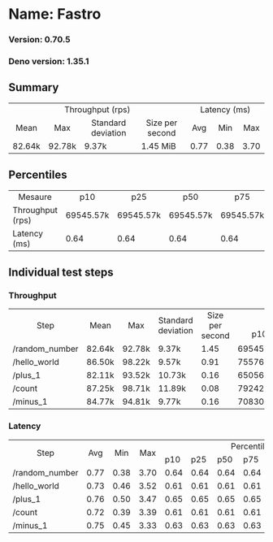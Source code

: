 # Name: Fastro 
  
  ### Version: 0.70.5
  ### Deno version: 1.35.1

## Summary
<table>
<tr>
    <td align="center" colspan="4">Throughput (rps)</td>
    <td align="center" colspan="3">Latency (ms)</td>
</tr>
<tr>
    <td align="center">Mean</td>
    <td align="center">Max</td>
    <td align="center">Standard deviation</td>
    <td align="center">Size per second</td>
    <td align="center">Avg</td>
    <td align="center">Min</td>
    <td align="center">Max</td>
</tr>
<tr>
    <td>82.64k</td>
    <td>92.78k</td>
    <td>9.37k</td>
    <td>1.45 MiB</td>
    <td>0.77</td>
    <td>0.38</td>
    <td>3.70</td>
</tr>
</table>

## Percentiles

<table>
<tr>
  <td align="center">Mesaure</td>
  <td align="center">p10</td>
  <td align="center">p25</td>
  <td align="center">p50</td>
  <td align="center">p75</td>
  <td align="center">p90</td>
  <td align="center">p95</td>
  <td align="center">p99</td>
</tr>
<tr>
  <td>Throughput (rps)</td>
  <td>69545.57k</td>
  <td>69545.57k</td>
  <td>69545.57k</td>
  <td>69545.57k</td>
  <td>91955.13k</td>
  <td>92776.89k</td>
  <td>92776.89k</td>
</tr>
<tr>
  <td>Latency (ms)</td>
  <td>0.64</td>
  <td>0.64</td>
  <td>0.64</td>
  <td>0.64</td>
  <td>0.93</td>
  <td>1.23</td>
  <td>1.61</td>
</tr>
</table>

## Individual test steps

### Throughput

<table>
<tr>
  <td align="center" rowspan="2">Step</td>
  <td align="center" rowspan="2">Mean</td>
  <td align="center" rowspan="2">Max</td>
  <td align="center" rowspan="2">Standard deviation</td>
  <td align="center" rowspan="2">Size per second</td>
  <td align="center" colspan="7">Percentiles</td>
</tr>
<tr>
  <!-- still Step -->
  <!-- still Mean -->
  <!-- still Max -->
  <!-- still Standard deviation -->
  <!-- still Size per second -->
  <td align="center">p10</td>
  <td align="center">p25</td>
  <td align="center">p50</td>
  <td align="center">p75</td>
  <td align="center">p90</td>
  <td align="center">p95</td>
  <td align="center">p99</td>
</tr>
<tr>
  <td>/random_number</td>
  <td>82.64k</td>
  <td>92.78k</td>
  <td>9.37k</td>
  <td>1.45</td>
  <td>69545.57k</td>
  <td>69545.57k</td>
  <td>69545.57k</td>
  <td>69545.57k</td>
  <td>91955.13k</td>
  <td>92776.89k</td>
  <td>92776.89k</td>
</tr><tr>
  <td>/hello_world</td>
  <td>86.50k</td>
  <td>98.22k</td>
  <td>9.57k</td>
  <td>0.91</td>
  <td>75576.49k</td>
  <td>75576.49k</td>
  <td>75576.49k</td>
  <td>75576.49k</td>
  <td>96478.06k</td>
  <td>98215.38k</td>
  <td>98215.38k</td>
</tr><tr>
  <td>/plus_1</td>
  <td>82.11k</td>
  <td>93.52k</td>
  <td>10.73k</td>
  <td>0.16</td>
  <td>65056.85k</td>
  <td>65056.85k</td>
  <td>65056.85k</td>
  <td>65056.85k</td>
  <td>89574.46k</td>
  <td>93520.35k</td>
  <td>93520.35k</td>
</tr><tr>
  <td>/count</td>
  <td>87.25k</td>
  <td>98.71k</td>
  <td>11.89k</td>
  <td>0.08</td>
  <td>79242.68k</td>
  <td>79242.68k</td>
  <td>79242.68k</td>
  <td>79242.68k</td>
  <td>95279.44k</td>
  <td>98714.15k</td>
  <td>98714.15k</td>
</tr><tr>
  <td>/minus_1</td>
  <td>84.77k</td>
  <td>94.81k</td>
  <td>9.77k</td>
  <td>0.16</td>
  <td>70830.26k</td>
  <td>70830.26k</td>
  <td>70830.26k</td>
  <td>70830.26k</td>
  <td>92682.82k</td>
  <td>94809.53k</td>
  <td>94809.53k</td>
</tr></table>

### Latency

<table>
<tr>
  <td align="center" rowspan="2">Step</td>
  <td align="center" rowspan="2">Avg</td>
  <td align="center" rowspan="2">Min</td>
  <td align="center" rowspan="2">Max</td>
  <td align="center" colspan="7">Percentiles</td>
</tr>
<tr>
  <!-- still Avg -->
  <!-- still Min -->
  <!-- still Max -->
  <td>p10</td>
  <td>p25</td>
  <td>p50</td>
  <td>p75</td>
  <td>p90</td>
  <td>p95</td>
  <td>p99</td>
</tr>
<tr>
  <td>/random_number</td>
  <td>0.77</td>
  <td>0.38</td>
  <td>3.70</td>
  <td>0.64</td>
  <td>0.64</td>
  <td>0.64</td>
  <td>0.64</td>
  <td>0.93</td>
  <td>1.23</td>
  <td>1.61</td>
</tr><tr>
  <td>/hello_world</td>
  <td>0.73</td>
  <td>0.46</td>
  <td>3.52</td>
  <td>0.61</td>
  <td>0.61</td>
  <td>0.61</td>
  <td>0.61</td>
  <td>0.88</td>
  <td>1.15</td>
  <td>1.62</td>
</tr><tr>
  <td>/plus_1</td>
  <td>0.76</td>
  <td>0.50</td>
  <td>3.47</td>
  <td>0.65</td>
  <td>0.65</td>
  <td>0.65</td>
  <td>0.65</td>
  <td>0.94</td>
  <td>1.15</td>
  <td>1.77</td>
</tr><tr>
  <td>/count</td>
  <td>0.72</td>
  <td>0.39</td>
  <td>3.39</td>
  <td>0.61</td>
  <td>0.61</td>
  <td>0.61</td>
  <td>0.61</td>
  <td>0.87</td>
  <td>1.15</td>
  <td>1.57</td>
</tr><tr>
  <td>/minus_1</td>
  <td>0.75</td>
  <td>0.45</td>
  <td>3.33</td>
  <td>0.63</td>
  <td>0.63</td>
  <td>0.63</td>
  <td>0.63</td>
  <td>0.92</td>
  <td>1.17</td>
  <td>1.54</td>
</tr></table>